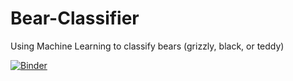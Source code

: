 # Bear-Classifier
Using Machine Learning to classify bears (grizzly, black, or teddy)

[![Binder](https://mybinder.org/badge_logo.svg)](https://mybinder.org/v2/gh/TheBeast5520/Bear_Classifier/master?urlpath=%2Fvoila%2Frender%2Fbear_classifier.ipynb)
